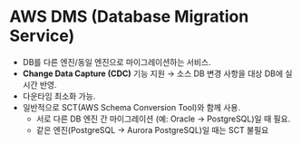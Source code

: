 # AWS DMS (Database Migration Service)
- DB를 다른 엔진/동일 엔진으로 마이그레이션하는 서비스.
- **Change Data Capture (CDC)** 기능 지원 → 소스 DB 변경 사항을 대상 DB에 실시간 반영.
- 다운타임 최소화 가능.
- 일반적으로 SCT(AWS Schema Conversion Tool)와 함께 사용.
  - 서로 다른 DB 엔진 간 마이그레이션 (예: Oracle → PostgreSQL)일 때 필요.
  - 같은 엔진(PostgreSQL → Aurora PostgreSQL)일 때는 SCT 불필요
